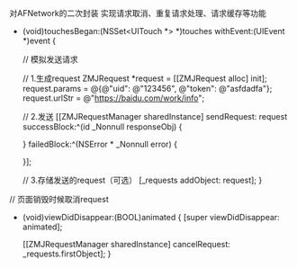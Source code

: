 对AFNetwork的二次封装 
实现请求取消、重复请求处理、请求缓存等功能


- (void)touchesBegan:(NSSet<UITouch *> *)touches withEvent:(UIEvent *)event {
    
    // 模拟发送请求
    
    // 1.生成request
    ZMJRequest *request = [[ZMJRequest alloc] init];
    request.params = @{@"uid": @"123456", @"token": @"asfdadfa"};
    request.urlStr = @"https://baidu.com/work/info";
    
    // 2.发送
    [[ZMJRequestManager sharedInstance] sendRequest: request successBlock:^(id  _Nonnull responseObj) {
        
    } failedBlock:^(NSError * _Nonnull error) {
        
    }];
    
    // 3.存储发送的request（可选）
    [_requests addObject: request];
}

// 页面销毁时候取消request
- (void)viewDidDisappear:(BOOL)animated {
    [super viewDidDisappear: animated];
    
    [[ZMJRequestManager sharedInstance] cancelRequest: _requests.firstObject];
}
